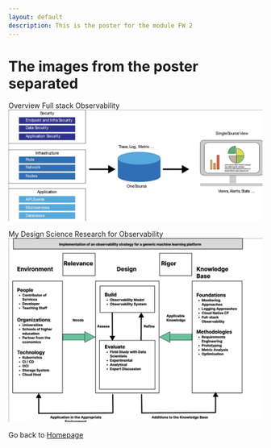 ```yaml
---
layout: default
description: This is the poster for the module FW 2
---
```

# The images from the poster separated
Overview Full stack Observability
![Overview Full stack Observability](Full-stack-Observability.jpg)

My Design Science Research for Observability
![My Design Science Research for Observability](observabilityDSR.jpg)

Go back to [Homepage](https://garry1704.github.io/dafne_observability/) 